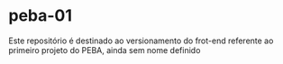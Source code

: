 # peba-01
Este repositório é destinado ao versionamento do frot-end referente ao primeiro projeto do PEBA, ainda sem nome definido

